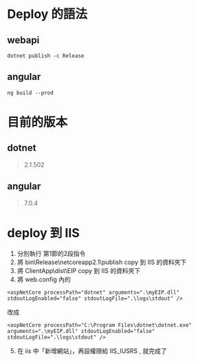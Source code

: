 # Deploy 的語法

## webapi

`dotnet publish -c Release`


## angular

`ng build --prod`


# 目前的版本

## dotnet 

>2.1.502

## angular 

>7.0.4

# deploy 到 IIS

1. 分別執行 第1節的2段指令
2. 將 bin\Release\netcoreapp2.1\publish copy 到 IIS 的資料夾下
3. 將 ClientApp\dist\EIP copy 到 IIS 的資料夾下
4. 將 web.config 內的 

```config
<aspNetCore processPath="dotnet" arguments=".\myEIP.dll" stdoutLogEnabled="false" stdoutLogFile=".\logs\stdout" />
```

改成 

```config
<aspNetCore processPath="C:\Program Files\dotnet\dotnet.exe" arguments=".\myEIP.dll" stdoutLogEnabled="false" stdoutLogFile=".\logs\stdout" />
```

5. 在 iis 中「新增網站」，再設權限給  IIS_IUSRS , 就完成了